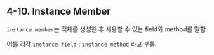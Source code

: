 ## 4-10. Instance Member

`instance member`는 객체를 생성한 후 사용할 수 있는 field와 method를 말함.

이를 각각 `instance field` , `instance method` 라고 부름.